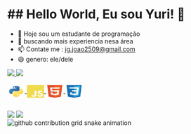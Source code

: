 # ## Hello World, Eu sou Yuri! 👋

- 🔭 Hoje sou um estudante de programação
- 🌱 buscando mais experiencia nesa área
- 📫 Contate me : jg.joao2509@gmail.com
- 😄 genero: ele/dele

<!--Stats-->
<div style="display: inline">
   <a href="https://github.com/jgabriel2509">
   <div style="display: inline_block">
      <img height="180em" src="https://github-readme-stats.vercel.app/api?username=jgabriel2509&show_icons=true&include_all_commits=true&count_private=true&bg_color=151515&border_color=00688b&title_color=d7d8c0&text_color=d1c89a&icon_color=5aa2c9"/>
      <img height="180em" src="https://github-readme-stats.vercel.app/api/top-langs/?username=jgabriel2509&layout=compact&langs_count=7&bg_color=151515&border_color=00688b&title_color=d7d8c0&text_color=d5e5e4&icon_color=5aa2c9"/>
   </div>
</div>

<!--languages-->
<div style="display: inline_block"><br>
  <img align="center" alt="jgabriel2509-python" height="30" width="40" src="https://raw.githubusercontent.com/devicons/devicon/master/icons/python/python-original.svg">
  <img align="center" alt="jgabriel2509-js" height="30" width="40" src="https://raw.githubusercontent.com/devicons/devicon/master/icons/javascript/javascript-plain.svg">
  <img align="center" alt="jgabriel2509-html" height="30" width="40" src="https://raw.githubusercontent.com/devicons/devicon/master/icons/html5/html5-original.svg">
  <img align="center" alt="jgabriel2509-css" height="30" width="40" src="https://raw.githubusercontent.com/devicons/devicon/master/icons/css3/css3-original.svg">
</div>

  ##

<!--social media-->
<div> 
  <a href="https://instagram.com/_silvax.07" target="_blank"><img src="https://img.shields.io/badge/-Instagram-%23E4405F?style=for-the-badge&logo=instagram&logoColor=white" target="_blank"></a>
  <a href = "mailto:jgabriel2509@gmail.com"><img src="https://img.shields.io/badge/-Gmail-%23333?style=for-the-badge&logo=gmail&logoColor=white" target="_blank"></a>
</div>

<picture>
  <source media="(prefers-color-scheme: dark)" srcset="https://raw.githubusercontent.com/jgabriel2509/jgabriel2509/output/github-contribution-grid-snake-dark.svg">
  <source media="(prefers-color-scheme: light)" srcset="https://raw.githubusercontent.com/jgabriel2509/jgabriel2509/output/github-contribution-grid-snake.svg">
  <img alt="github contribution grid snake animation" src="https://raw.githubusercontent.com/jgabriel2509/jgabriel2509/output/github-contribution-grid-snake.svg">
</picture>
